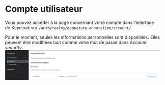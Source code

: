 # Compte utilisateur

Vous pouvez accéder à la page concernant votre compte dans l'interface de Keycloak sur `/auth/realms/geonature-annotation/account/`.

Pour le moment, seules les informations personnelles sont disponibles. Elles peuvent être modifiées tout comme votre mot de passe dans _Account security_.
![user_account](../assets/user_account.png)
